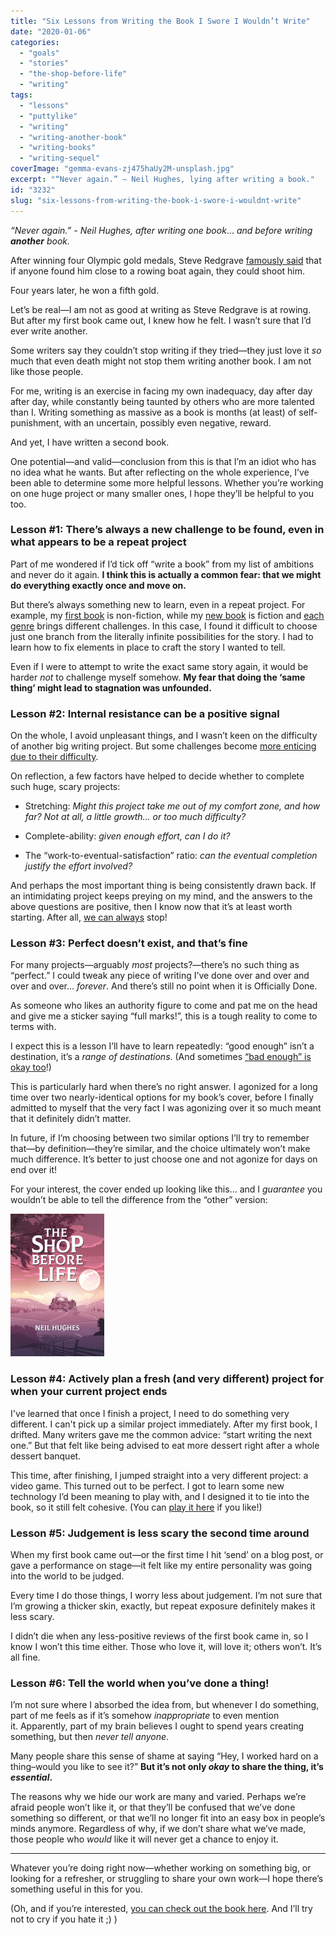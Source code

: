 ```yaml
---
title: "Six Lessons from Writing the Book I Swore I Wouldn’t Write"
date: "2020-01-06"
categories: 
  - "goals"
  - "stories"
  - "the-shop-before-life"
  - "writing"
tags: 
  - "lessons"
  - "puttylike"
  - "writing"
  - "writing-another-book"
  - "writing-books"
  - "writing-sequel"
coverImage: "gemma-evans-zj475haUy2M-unsplash.jpg"
excerpt: "“Never again.” – Neil Hughes, lying after writing a book."
id: "3232"
slug: "six-lessons-from-writing-the-book-i-swore-i-wouldnt-write"
---
```


_“Never again.” - Neil Hughes, after writing one book_... _and before writing **another** book._

After winning four Olympic gold medals, Steve Redgrave [famously said](https://en.wikipedia.org/wiki/Steve_Redgrave) that if anyone found him close to a rowing boat again, they could shoot him.

Four years later, he won a fifth gold. 

<!--more-->

Let’s be real—I am not as good at writing as Steve Redgrave is at rowing. But after my first book came out, I knew how he felt. I wasn’t sure that I’d ever write another. 

Some writers say they couldn’t stop writing if they tried—they just love it _so_ much that even death might not stop them writing another book. I am not like those people.

For me, writing is an exercise in facing my own inadequacy, day after day after day, while constantly being taunted by others who are more talented than I. Writing something as massive as a book is months (at least) of self-punishment, with an uncertain, possibly even negative, reward.

And yet, I have written a second book.

One potential—and valid—conclusion from this is that I’m an idiot who has no idea what he wants. But after reflecting on the whole experience, I’ve been able to determine some more helpful lessons. Whether you’re working on one huge project or many smaller ones, I hope they’ll be helpful to you too.

### Lesson #1: There’s always a new challenge to be found, even in what appears to be a repeat project

Part of me wondered if I’d tick off “write a book” from my list of ambitions and never do it again. **I think this is actually a common fear: that we might do everything exactly once and move on.**

But there’s always something new to learn, even in a repeat project. For example, my [first book](https://enhughesiasm.com/woc) is non-fiction, while my [new book](https://enhughesiasm.com/sbl) is fiction and [each genre](https://www.walkingoncustard.com/how-to-choose-the-right-path-when-there-are-so-many-possibilities/) brings different challenges. In this case, I found it difficult to choose just one branch from the literally infinite possibilities for the story. I had to learn how to fix elements in place to craft the story I wanted to tell. 

Even if I were to attempt to write the exact same story again, it would be harder _not_ to challenge myself somehow. **My fear that doing the ‘same thing’ might lead to stagnation was unfounded.**

### Lesson #2: Internal resistance can be a positive signal

On the whole, I avoid unpleasant things, and I wasn’t keen on the difficulty of another big writing project. But some challenges become [more enticing due to their difficulty](https://puttylike.com/i-like-doing-hard-things/).

On reflection, a few factors have helped to decide whether to complete such huge, scary projects:

- Stretching: _Might this project take me out of my comfort zone, and how far? Not at all, a little growth… or too much difficulty?_

- Complete-ability: _given enough effort, can I do it?_

- The “work-to-eventual-satisfaction” ratio: _can the eventual completion justify the effort involved?_   

And perhaps the most important thing is being consistently drawn back. If an intimidating project keeps preying on my mind, and the answers to the above questions are positive, then I know now that it’s at least worth starting. After all, [we can always](https://puttylike.com/i-never-finish-anything-how-to-stop-feeling-guilty-about-all-of-your-unfinished-projects/) stop!

### Lesson #3: Perfect doesn’t exist, and that’s fine

For many projects—arguably _most_ projects?—there’s no such thing as “perfect.” I could tweak any piece of writing I’ve done over and over and over and over… _forever_. And there’s still no point when it is Officially Done.

As someone who likes an authority figure to come and pat me on the head and give me a sticker saying “full marks!”, this is a tough reality to come to terms with.

I expect this is a lesson I’ll have to learn repeatedly: “good enough” isn’t a destination, it’s a _range of destinations_. (And sometimes [“bad enough” is okay too](https://www.walkingoncustard.com/it's-okay-to-be-bad-at-things/)!)

This is particularly hard when there’s no right answer. I agonized for a long time over two nearly-identical options for my book’s cover, before I finally admitted to myself that the very fact I was agonizing over it so much meant that it definitely didn’t matter.

In future, if I’m choosing between two similar options I’ll try to remember that—by definition—they’re similar, and the choice ultimately won’t make much difference. It’s better to just choose one and not agonize for days on end over it!

For your interest, the cover ended up looking like this… and I _guarantee_ you wouldn’t be able to tell the difference from the “other” version:

![](images/Shop-Before-Life_cover01.png)

### Lesson #4: Actively plan a fresh (and very different) project for when your current project ends

I've learned that once I finish a project, I need to do something very different. I can't pick up a similar project immediately. After my first book, I drifted. Many writers gave me the common advice: “start writing the next one.” But that felt like being advised to eat more dessert right after a whole dessert banquet.

This time, after finishing, I jumped straight into a very different project: a video game. This turned out to be perfect. I got to learn some new technology I’d been meaning to play with, and I designed it to tie into the book, so it still felt cohesive. (You can [play it here](https://enhughesiasm.com/complex) if you like!)

### Lesson #5: Judgement is less scary the second time around

When my first book came out—or the first time I hit ‘send’ on a blog post, or gave a performance on stage—it felt like my entire personality was going into the world to be judged.

Every time I do those things, I worry less about judgement. I’m not sure that I’m growing a thicker skin, exactly, but repeat exposure definitely makes it less scary.

I didn’t die when any less-positive reviews of the first book came in, so I know I won’t this time either. Those who love it, will love it; others won’t. It’s all fine.

### Lesson #6: Tell the world when you’ve done a thing!

I’m not sure where I absorbed the idea from, but whenever I do something, part of me feels as if it’s somehow _inappropriate_ to even mention it. Apparently, part of my brain believes I ought to spend years creating something, but then _never tell anyone_.

Many people share this sense of shame at saying “Hey, I worked hard on a thing–would you like to see it?” **But it’s not only _okay_ to share the thing, it’s _essential_.**

The reasons why we hide our work are many and varied. Perhaps we’re afraid people won’t like it, or that they’ll be confused that we’ve done something so different, or that we’ll no longer fit into an easy box in people’s minds anymore. Regardless of why, if we don’t share what we’ve made, those people who _would_ like it will never get a chance to enjoy it.

* * *

Whatever you’re doing right now—whether working on something big, or looking for a refresher, or struggling to share your own work—I hope there’s something useful in this for you.

(Oh, and if you’re interested, [you can check out the book here](https://enhughesiasm.com/sbl). And I’ll try not to cry if you hate it ;) )
